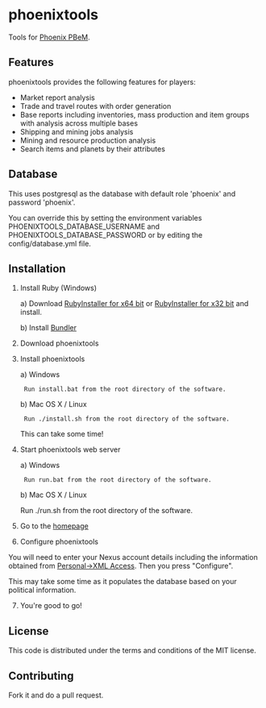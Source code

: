 phoenixtools
============

Tools for [Phoenix PBeM](http://phoenixbse.com).

## Features

phoenixtools provides the following features for players:

* Market report analysis
* Trade and travel routes with order generation
* Base reports including inventories, mass production and item groups with analysis across multiple bases
* Shipping and mining jobs analysis
* Mining and resource production analysis
* Search items and planets by their attributes

## Database

This uses postgresql as the database with default role 'phoenix' and password 'phoenix'. 

You can override this by setting the environment variables PHOENIXTOOLS_DATABASE_USERNAME and PHOENIXTOOLS_DATABASE_PASSWORD or by editing the config/database.yml file.

## Installation

1. Install Ruby (Windows)

    a) Download [RubyInstaller for x64 bit](http://dl.bintray.com/oneclick/rubyinstaller/rubyinstaller-2.2.3-x64.exe) or [RubyInstaller for x32 bit](http://dl.bintray.com/oneclick/rubyinstaller/rubyinstaller-2.2.3.exe) and install.

    b) Install [Bundler](http://bundler.io/)

2. Download phoenixtools

3. Install phoenixtools

    a) Windows

        Run install.bat from the root directory of the software.

    b) Mac OS X / Linux

        Run ./install.sh from the root directory of the software.

    This can take some time!

4. Start phoenixtools web server

    a) Windows

        Run run.bat from the root directory of the software.

    b) Mac OS X / Linux

    Run ./run.sh from the root directory of the software.

5. Go to the [homepage](http://localhost:3000)

6. Configure phoenixtools

You will need to enter your Nexus account details including the information obtained from [Personal->XML Access](http://phoenixbse.com/index.php?a=user&sa=xml). Then you press "Configure".

This may take some time as it populates the database based on your political information.

7. You're good to go!

## License

This code is distributed under the terms and conditions of the MIT license.

## Contributing

Fork it and do a pull request.